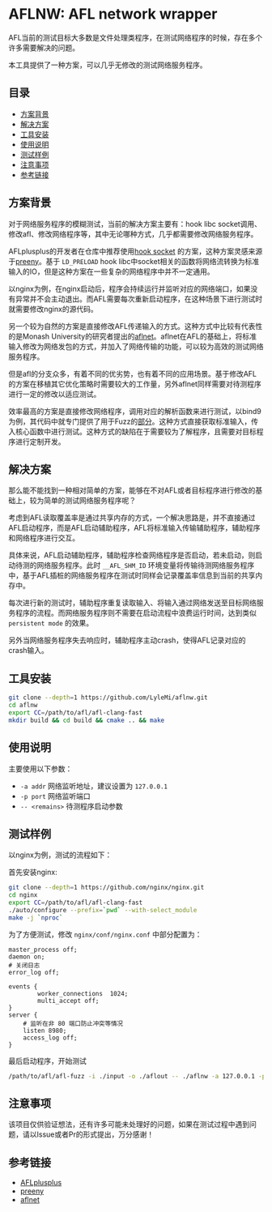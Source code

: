 # AFLNW: AFL network wrapper

AFL当前的测试目标大多数是文件处理类程序，在测试网络程序的时候，存在多个许多需要解决的问题。

本工具提供了一种方案，可以几乎无修改的测试网络服务程序。

## 目录

- [方案背景](#%E6%96%B9%E6%A1%88%E8%83%8C%E6%99%AF)
- [解决方案](#%E8%A7%A3%E5%86%B3%E6%96%B9%E6%A1%88)
- [工具安装](#%E5%B7%A5%E5%85%B7%E5%AE%89%E8%A3%85)
- [使用说明](#%E4%BD%BF%E7%94%A8%E8%AF%B4%E6%98%8E)
- [测试样例](#%E6%B5%8B%E8%AF%95%E6%A0%B7%E4%BE%8B)
- [注意事项](#%E6%B3%A8%E6%84%8F%E4%BA%8B%E9%A1%B9)
- [参考链接](#%E5%8F%82%E8%80%83%E9%93%BE%E6%8E%A5)

## 方案背景

对于网络服务程序的模糊测试，当前的解决方案主要有：hook libc socket调用、修改afl、修改网络程序等，其中无论哪种方式，几乎都需要修改网络服务程序。

AFLplusplus的开发者在仓库中推荐使用[hook socket](https://github.com/AFLplusplus/AFLplusplus/tree/stable/utils/socket_fuzzing) 的方案，这种方案灵感来源于[preeny](https://github.com/zardus/preeny)。基于 ``LD_PRELOAD`` hook libc中socket相关的函数将网络流转换为标准输入的IO，但是这种方案在一些复杂的网络程序中并不一定通用。

以nginx为例，在nginx启动后，程序会持续运行并监听对应的网络端口，如果没有异常并不会主动退出。而AFL需要每次重新启动程序，在这种场景下进行测试时就需要修改nginx的源代码。

另一个较为自然的方案是直接修改AFL传递输入的方式。这种方式中比较有代表性的是Monash University的研究者提出的[aflnet](https://github.com/aflnet/aflnet)。aflnet在AFL的基础上，将标准输入修改为网络发包的方式，并加入了网络传输的功能，可以较为高效的测试网络服务程序。

但是afl的分支众多，有着不同的优劣势，也有着不同的应用场景。基于修改AFL的方案在移植其它优化策略时需要较大的工作量，另外aflnet同样需要对待测程序进行一定的修改以适应测试。

效率最高的方案是直接修改网络程序，调用对应的解析函数来进行测试，以bind9为例，其代码中就专门提供了用于Fuzz的[部分](https://github.com/isc-projects/bind9/tree/main/fuzz)。这种方式直接获取标准输入，传入核心函数中进行测试。这种方式的缺陷在于需要较为了解程序，且需要对目标程序进行定制开发。

## 解决方案

那么能不能找到一种相对简单的方案，能够在不对AFL或者目标程序进行修改的基础上，较为简单的测试网络服务程序呢？

考虑到AFL读取覆盖率是通过共享内存的方式，一个解决思路是，并不直接通过AFL启动程序，而是AFL启动辅助程序，AFL将标准输入传输辅助程序，辅助程序和网络程序进行交互。

具体来说，AFL启动辅助程序，辅助程序检查网络程序是否启动，若未启动，则启动待测的网络服务程序。此时 ``__AFL_SHM_ID`` 环境变量将传输待测网络服务程序中，基于AFL插桩的网络服务程序在测试时同样会记录覆盖率信息到当前的共享内存中。

每次进行新的测试时，辅助程序重复读取输入、将输入通过网络发送至目标网络服务程序的流程。而网络服务程序则不需要在启动流程中浪费运行时间，达到类似 ``persistent mode`` 的效果。

另外当网络服务程序失去响应时，辅助程序主动crash，使得AFL记录对应的crash输入。

## 工具安装

```bash
git clone --depth=1 https://github.com/LyleMi/aflnw.git
cd aflnw
export CC=/path/to/afl/afl-clang-fast
mkdir build && cd build && cmake .. && make
```

## 使用说明

主要使用以下参数：

- ``-a addr`` 网络监听地址，建议设置为 ``127.0.0.1``
- ``-p port`` 网络监听端口
- ``-- <remains>`` 待测程序启动参数

## 测试样例

以nginx为例，测试的流程如下：

首先安装nginx:

```bash
git clone --depth=1 https://github.com/nginx/nginx.git
cd nginx
export CC=/path/to/afl/afl-clang-fast
./auto/configure --prefix=`pwd` --with-select_module
make -j `nproc`
```

为了方便测试，修改 ``nginx/conf/nginx.conf`` 中部分配置为：

```
master_process off;
daemon on;
# 关闭日志
error_log off;

events {
        worker_connections  1024;
        multi_accept off;
}
server {
    # 监听在非 80 端口防止冲突等情况
    listen 8980;
    access_log off;
}
```

最后启动程序，开始测试

```bash
/path/to/afl/afl-fuzz -i ./input -o ./aflout -- ./aflnw -a 127.0.0.1 -p 8980 -- /data/targets/nginx/objs/nginx
```

## 注意事项

该项目仅供验证想法，还有许多可能未处理好的问题，如果在测试过程中遇到问题，请以Issue或者Pr的形式提出，万分感谢！

## 参考链接

- [AFLplusplus](https://github.com/AFLplusplus/AFLplusplus)
- [preeny](https://github.com/zardus/preeny)
- [aflnet](https://github.com/aflnet/aflnet)
